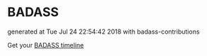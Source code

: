 # BADASS
generated at Tue Jul 24 22:54:42 2018 with badass-contributions


Get your
[BADASS timeline](https://github.com/4383/contributions)